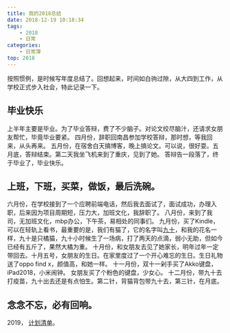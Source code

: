 ```yaml
---
title: 我的2018总结
date: 2018-12-19 10:18:34
tags:
    - 2018
    - 日常
categories:
    - 日常簿
top: 2018
---
```


按照惯例，是时候写年度总结了。回想起来，时间如白驹过隙，从大四到工作，从学校正式步入社会，特此记录一下。
<!-- more -->

## 毕业快乐

上半年主要是毕业。为了毕业答辩，费了不少脑子。对论文绞尽脑汁，还请求女朋友帮忙，毕竟毕业要紧。
四月份，辞职回南昌参加学校答辩，那时想，等我回来，从头再来。
五月份，在宿舍白天搞博客，晚上搞论文。可以说，很好耍。五月底，答辩结束。第二天我坐飞机来到了重庆，见到了她。
答辩告一段落了，终于毕业了，毕业快乐。

## 上班，下班，买菜，做饭，最后洗碗。

六月份，在学校接到了一个应聘前端电话，然后我去面试了，面试成功，办理入职，后来因为项目周期短，压力大，加班文化，我辞职了。
八月份，来到了我司，无加班文化，mbp办公，下午茶，易相处的同事们。
九月份，买了Kindle，可以在轻轨上看书，最重要的是，我们有猫了，它的名字叫[九十](https://twitter.com/shamopooo)，和我的花名一样，九十是只橘猫，九十小时候生了一场病，打了两天的点滴，弱小无助，但如今已经有五斤了，果然大橘为重。
十月份，和女朋友去见了她家长，明年过年一定带回去。十月五号，女朋友的生日。在家里度过了一个开心难忘的生日。生日礼物送了oppo find x，颜值高，和她一样。
十一月份，双十一剁手买了Akko键盘，iPad2018，小米闹钟。 女朋友买了个粉色的键盘，少女心。
十二月份，带九十去打疫苗，九十出去还是有点怕生。第二针，背猫背包带九十去，第三针，在月底。

## 念念不忘，必有回响。

2019， [计划清单](https://blog.shamopoo.top/about)。







